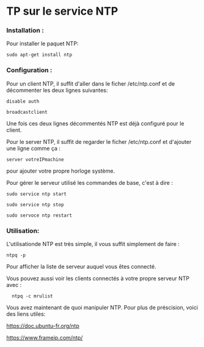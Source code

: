 # TP sur le service NTP

### Installation :

Pour installer le paquet NTP:

    sudo apt-get install ntp


### Configuration :

Pour un client NTP, il suffit d'aller dans le ficher /etc/ntp.conf et de décommenter les deux lignes suivantes:



    disable auth

    broadcastclient



Une fois ces deux lignes décommentés NTP est déjà configuré pour le client.

Pour le server NTP, il suffit de regarder le ficher /etc/ntp.conf et d'ajouter une ligne comme ça :



    server votreIPmachine



pour ajouter votre propre horloge système.

Pour gérer le serveur utilisé les commandes de base, c'est à dire :



    sudo service ntp start

    sudo service ntp stop

    sudo servoce ntp restart



### Utilisation:

L'utilisationde NTP est très simple, il vous suffit simplement de faire :



    ntpq -p



Pour afficher la liste de serveur auquel vous êtes connecté. 


Vous pouvez aussi voir les clients connectés à votre propre serveur NTP avec :



      ntpq -c mrulist



Vous avez maintenant de quoi manipuler NTP. Pour plus de préscision, voici des liens utiles:

https://doc.ubuntu-fr.org/ntp

https://www.frameip.com/ntp/
